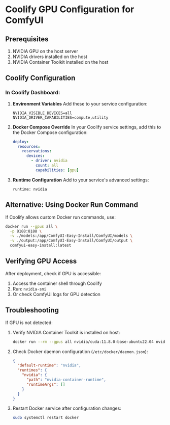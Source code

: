 # Coolify GPU Configuration for ComfyUI

## Prerequisites
1. NVIDIA GPU on the host server
2. NVIDIA drivers installed on the host
3. NVIDIA Container Toolkit installed on the host

## Coolify Configuration

### In Coolify Dashboard:

1. **Environment Variables**
   Add these to your service configuration:
   ```
   NVIDIA_VISIBLE_DEVICES=all
   NVIDIA_DRIVER_CAPABILITIES=compute,utility
   ```

2. **Docker Compose Override**
   In your Coolify service settings, add this to the Docker Compose configuration:
   ```yaml
   deploy:
     resources:
       reservations:
         devices:
           - driver: nvidia
             count: all
             capabilities: [gpu]
   ```

3. **Runtime Configuration**
   Add to your service's advanced settings:
   ```
   runtime: nvidia
   ```

## Alternative: Using Docker Run Command

If Coolify allows custom Docker run commands, use:
```bash
docker run --gpus all \
  -p 8188:8188 \
  -v ./models:/app/ComfyUI-Easy-Install/ComfyUI/models \
  -v ./output:/app/ComfyUI-Easy-Install/ComfyUI/output \
  comfyui-easy-install:latest
```

## Verifying GPU Access

After deployment, check if GPU is accessible:
1. Access the container shell through Coolify
2. Run: `nvidia-smi`
3. Or check ComfyUI logs for GPU detection

## Troubleshooting

If GPU is not detected:
1. Verify NVIDIA Container Toolkit is installed on host:
   ```bash
   docker run --rm --gpus all nvidia/cuda:11.8.0-base-ubuntu22.04 nvidia-smi
   ```

2. Check Docker daemon configuration (`/etc/docker/daemon.json`):
   ```json
   {
     "default-runtime": "nvidia",
     "runtimes": {
       "nvidia": {
         "path": "nvidia-container-runtime",
         "runtimeArgs": []
       }
     }
   }
   ```

3. Restart Docker service after configuration changes:
   ```bash
   sudo systemctl restart docker
   ```
